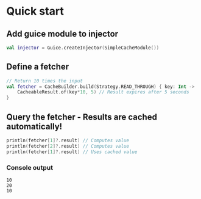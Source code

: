 # Quick start

## Add guice module to injector

```kotlin
val injector = Guice.createInjector(SimpleCacheModule())
```

## Define a fetcher

```kotlin
// Return 10 times the input
val fetcher = CacheBuilder.build(Strategy.READ_THROUGH) { key: Int ->
    CacheableResult.of(key*10, 5) // Result expires after 5 seconds
}
```

## Query the fetcher - Results are cached automatically!
```kotlin
println(fetcher[1]?.result) // Computes value
println(fetcher[2]?.result) // Computes value
println(fetcher[1]?.result) // Uses cached value
```

### Console output

```
10
20
10
```
